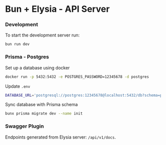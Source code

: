 # Bun + Elysia - API Server

### Development
To start the development server run:
```bash
bun run dev
```

### Prisma - Postgres

Set up a database using docker 

```bash
docker run -p 5432:5432 -e POSTGRES_PASSWORD=12345678 -d postgres
```

Update `.env` 
```bash
DATABASE_URL='postgresql://postgres:12345678@localhost:5432/db?schema=public'
```

Sync database with Prisma schema 

```bash
bunx prisma migrate dev --name init
```

### Swagger Plugin

Endpoints generated from Elysia server: `/api/v1/docs`.
